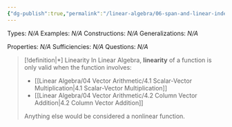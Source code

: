 ```yaml
---
{"dg-publish":true,"permalink":"/linear-algebra/06-span-and-linear-independence/6-2-linearity/","tags":["Type/Definition","Topic/Linear_Algebra"]}
---
```


Types: *N/A*
Examples: *N/A*
Constructions: *N/A*
Generalizations: *N/A*

Properties: *N/A*
Sufficiencies: *N/A*
Questions: *N/A*

> [!definition|*] Linearity
> In Linear Algebra, **linearity** of a function is only valid when the function involves:
> - [[Linear Algebra/04 Vector Arithmetic/4.1 Scalar-Vector Multiplication\|4.1 Scalar-Vector Multiplication]]
> - [[Linear Algebra/04 Vector Arithmetic/4.2 Column Vector Addition\|4.2 Column Vector Addition]]
> 
> Anything else would be considered a nonlinear function.